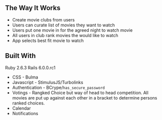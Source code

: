 ## The Way It Works

- Create movie clubs from users
- Users can curate list of movies they want to watch
- Users put one movie in for the agreed night to watch movie
- All users in club rank movies the would like to watch
- App selects best fit movie to watch


## Built With

Ruby 2.6.3
Rails 6.0.0.rc1

- CSS - Bulma
- Javascript - StimulusJS/Turbolinks
- Authentication - BCrype/`has_secure_password`
- Votings - Rangked Choice but way of head to head competition. All movies
  are put up against each other in a bracket to determine persons ranked choices.
- Calendar
- Notifications
